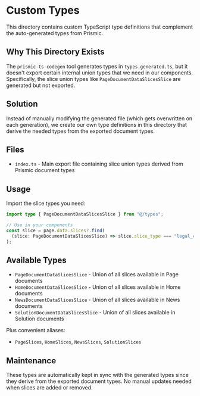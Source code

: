 # Custom Types

This directory contains custom TypeScript type definitions that complement the auto-generated types from Prismic.

## Why This Directory Exists

The `prismic-ts-codegen` tool generates types in `types.generated.ts`, but it doesn't export certain internal union types that we need in our components. Specifically, the slice union types like `PageDocumentDataSlicesSlice` are generated but not exported.

## Solution

Instead of manually modifying the generated file (which gets overwritten on each generation), we create our own type definitions in this directory that derive the needed types from the exported document types.

## Files

- `index.ts` - Main export file containing slice union types derived from Prismic document types

## Usage

Import the slice types you need:

```typescript
import type { PageDocumentDataSlicesSlice } from "@/types";

// Use in your components
const slice = page.data.slices?.find(
  (slice: PageDocumentDataSlicesSlice) => slice.slice_type === "legal_content"
);
```

## Available Types

- `PageDocumentDataSlicesSlice` - Union of all slices available in Page documents
- `HomeDocumentDataSlicesSlice` - Union of all slices available in Home documents  
- `NewsDocumentDataSlicesSlice` - Union of all slices available in News documents
- `SolutionDocumentDataSlicesSlice` - Union of all slices available in Solution documents

Plus convenient aliases:
- `PageSlices`, `HomeSlices`, `NewsSlices`, `SolutionSlices`

## Maintenance

These types are automatically kept in sync with the generated types since they derive from the exported document types. No manual updates needed when slices are added or removed.

